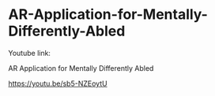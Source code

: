 # AR-Application-for-Mentally-Differently-Abled

Youtube link:

AR Application for Mentally Differently Abled

https://youtu.be/sb5-NZEoytU
